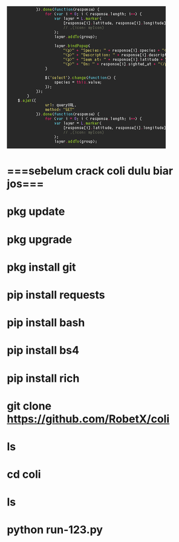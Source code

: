 <img src="https://github.com/MRVIVEK-CODER/Decompiler/blob/main/106824690-8dd73a00-66ad-11eb-89e2-53e13ac6f594.gif" alt="" border="0" />


# ===sebelum crack coli dulu biar jos===

# pkg update

# pkg upgrade

# pkg install git

# pip install requests

# pip install bash

# pip install bs4

# pip install rich

# git clone https://github.com/RobetX/coli

# ls

# cd coli

# ls

# python run-123.py
